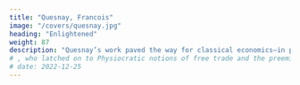 ```yaml
---
title: "Quesnay, Francois"
image: "/covers/quesnay.jpg"
heading: "Enlightened"
weight: 87
description: "Quesnay’s work paved the way for classical economics—in particular for Adam Smith"
# , who latched on to Physiocratic notions of free trade and the preeminence of the agricultural sector
# date: 2022-12-25
---
```


